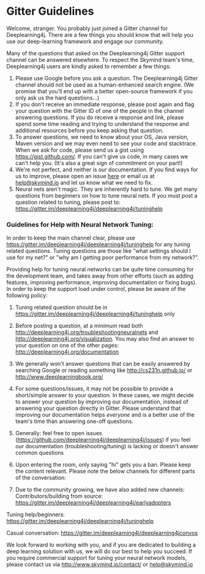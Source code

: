 # Gitter Guidelines

Welcome, stranger. You probably just joined a Gitter channel for Deeplearning4j. There are a few things you should know that will help you use our deep-learning framework and engage our community.

Many of the questions that asked on the Deeplearning4j Gitter support channel can be answered elsewhere. To respect the Skymind team's time, Deeplearning4j users are kindly asked to remember a few things:

1. Please use Google before you ask a question. The Deeplearning4j Gitter channel should not be used as a human-enhanced search engine. (We promise that you'll end up with a better open-source framework if you only ask us the hard questions...)
2. If you don't receive an immediate response, please post again and flag your question with the Gitter ID of one of the people in the channel answering questions. If you do receive a response and link, please spend some time reading and trying to understand the response and additional resources before you keep asking that question. 
3. To answer questions, we need to know about your OS, Java version, Maven version and we may even need to see your code and stacktrace. When we ask for code, please send us a gist using https://gist.github.com/. If you can't give us code, in many cases we can't help you. (It's also a great sign of commitment on your part!)
4. We're not perfect, and neither is our documentation. If you find ways for us to improve, please open an issue [here](https://github.com/deeplearning4j/deeplearning4j/issues) or email us at help@skymind.io and let us know what we need to fix. 
5. Neural nets aren't magic. They are inherently hard to tune. We get many questions from beginners on how to tune neural nets. If you must post a question related to tuning, please post to: https://gitter.im/deeplearning4j/deeplearning4j/tuninghelp


### Guidelines for Help with Neural Network Tuning:

In order to keep the main channel clear, please use https://gitter.im/deeplearning4j/deeplearning4j/tuninghelp for any tuning related questions. Tuning questions are those like "what settings should I use for my net?" or "why am I getting poor performance from my network?".
 
Providing help for tuning neural networks can be quite time consuming for the development team, and takes away from other efforts (such as adding features, improving performance, improving documentation or fixing bugs). In order to keep the support load under control, please be aware of the following policy:

1. Tuning related question should be in https://gitter.im/deeplearning4j/deeplearning4j/tuninghelp only
2. Before posting a question, at a minimum read both http://deeplearning4j.org/troubleshootingneuralnets and http://deeplearning4j.org/visualization. You may also find an answer to your question on one of the other pages: http://deeplearning4j.org/documentation
3. We generally won't answer questions that can be easily answered by searching Google or reading something like http://cs231n.github.io/ or http://www.deeplearningbook.org/
4. For some questions/issues, it may not be possible to provide a short/simple answer to your question. In these cases, we might decide to answer your question by improving our documentation, instead of answering your question directly in Gitter. Please understand that improving our documentation helps *everyone* and is a better use of the team's time than answering one-off questions.
5. Generally: feel free to open issues (https://github.com/deeplearning4j/deeplearning4j/issues) if you feel our documentation (troubleshooting/tuning) is lacking or doesn't answer common questions
6. Upon entering the room, only saying "hi" gets you a ban. Please keep the content relevant.
 Please note the below channels for different parts of the conversation:

7. Due to the community growing, we have also added new channels:
Contributors/building from source: https://gitter.im/deeplearning4j/deeplearning4j/earlyadopters

Tuning help/beginners:
https://gitter.im/deeplearning4j/deeplearning4j/tuninghelp

Casual conversation:
https://gitter.im/deeplearning4j/deeplearning4jconvos

We look forward to working with you, and if you are dedicated to building a deep learning solution with us, we will do our best to help you succeed. If you require commercial support for tuning your neural network models, please contact us via http://www.skymind.io/contact/ or help@skymind.io
